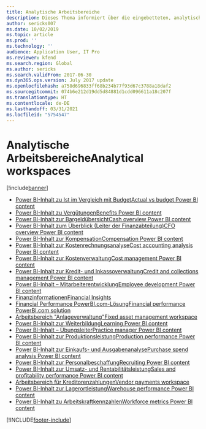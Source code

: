 ```yaml
---
title: Analytische Arbeitsbereiche
description: Dieses Thema informiert über die eingebetteten, analytischen Arbeitsbereiche, die verfügbar sind und weist auf Ressourcen hin, die weitere Informationen enthalten.
author: sericks007
ms.date: 10/02/2019
ms.topic: article
ms.prod: ''
ms.technology: ''
audience: Application User, IT Pro
ms.reviewer: kfend
ms.search.region: Global
ms.author: sericks
ms.search.validFrom: 2017-06-30
ms.dyn365.ops.version: July 2017 update
ms.openlocfilehash: a758d696833ff68b234b77f93d67c3788a18daf2
ms.sourcegitcommit: 074b6e212d19dd5d84881d1cdd096611a18c207f
ms.translationtype: HT
ms.contentlocale: de-DE
ms.lasthandoff: 03/31/2021
ms.locfileid: "5754547"
---
```

# <a name="analytical-workspaces"></a><span data-ttu-id="86bdd-103">Analytische Arbeitsbereiche</span><span class="sxs-lookup"><span data-stu-id="86bdd-103">Analytical workspaces</span></span>
[!include[banner](../includes/banner.md)]

- [<span data-ttu-id="86bdd-104">Power BI-Inhalt zu Ist im Vergleich mit Budget</span><span class="sxs-lookup"><span data-stu-id="86bdd-104">Actual vs budget Power BI content</span></span>](ledger-budgets-power-bi.md)
- [<span data-ttu-id="86bdd-105">Power BI-Inhalt zu Vergütungen</span><span class="sxs-lookup"><span data-stu-id="86bdd-105">Benefits Power BI content</span></span>](benefits-power-bi.md)
- [<span data-ttu-id="86bdd-106">Power BI-Inhalt zur Bargeldübersicht</span><span class="sxs-lookup"><span data-stu-id="86bdd-106">Cash overview Power BI content</span></span>](../../../finance/cash-bank-management/Cash-Overview-Power-BI-content.md)
- [<span data-ttu-id="86bdd-107">Power BI-Inhalt zum Überblick (Leiter der Finanzabteilung)</span><span class="sxs-lookup"><span data-stu-id="86bdd-107">CFO overview Power BI content</span></span>](CFO-power-bi.md)
- [<span data-ttu-id="86bdd-108">Power BI-Inhalt zur Kompensation</span><span class="sxs-lookup"><span data-stu-id="86bdd-108">Compensation Power BI content</span></span>](compensation-power-bi.md)
- [<span data-ttu-id="86bdd-109">Power BI-Inhalt zur Kostenrechnungsanalyse</span><span class="sxs-lookup"><span data-stu-id="86bdd-109">Cost accounting analysis Power BI content</span></span>](cost-accounting-analysis-content-pack.md) 
- [<span data-ttu-id="86bdd-110">Power BI-Inhalt zur Kostenverwaltung</span><span class="sxs-lookup"><span data-stu-id="86bdd-110">Cost management Power BI content</span></span>](cost-management-content-pack.md)
- [<span data-ttu-id="86bdd-111">Power BI-Inhalt zur Kredit- und Inkassoverwaltung</span><span class="sxs-lookup"><span data-stu-id="86bdd-111">Credit and collections management Power BI content</span></span>](../../../finance/accounts-receivable/credit-collections-power-bi.md)
- [<span data-ttu-id="86bdd-112">Power BI-Inhalt – Mitarbeiterentwicklung</span><span class="sxs-lookup"><span data-stu-id="86bdd-112">Employee development Power BI content</span></span>](employee-development-PBI.md) 
- [<span data-ttu-id="86bdd-113">Finanzinformationen</span><span class="sxs-lookup"><span data-stu-id="86bdd-113">Financial Insights</span></span>](financial-insights.md)
- [<span data-ttu-id="86bdd-114">Financial Performance PowerBI.com-Lösung</span><span class="sxs-lookup"><span data-stu-id="86bdd-114">Financial performance PowerBI.com solution</span></span>](financial-performance-power-bi-content-pack.md)
- [<span data-ttu-id="86bdd-115">Arbeitsbereich "Anlageverwaltung"</span><span class="sxs-lookup"><span data-stu-id="86bdd-115">Fixed asset management workspace</span></span>](../../../finance/fixed-assets/Fixed-asset-management-workspace.md)
- [<span data-ttu-id="86bdd-116">Power BI-Inhalt zur Weiterbildung</span><span class="sxs-lookup"><span data-stu-id="86bdd-116">Learning Power BI content</span></span>](learning-power-bi.md)
- [<span data-ttu-id="86bdd-117">Power BI-Inhalt – Übungsleiter</span><span class="sxs-lookup"><span data-stu-id="86bdd-117">Practice manager Power BI content</span></span>](practice-manager-power-bi.md)
- [<span data-ttu-id="86bdd-118">Power BI-Inhalt zur Produktionsleistung</span><span class="sxs-lookup"><span data-stu-id="86bdd-118">Production performance Power BI content</span></span>](production-performance-power-bi.md)
- [<span data-ttu-id="86bdd-119">Power BI-Inhalt zur Einkaufs- und Ausgabenanalyse</span><span class="sxs-lookup"><span data-stu-id="86bdd-119">Purchase spend analysis Power BI content</span></span>](purchase-content-pack-for-power-bi.md) 
- [<span data-ttu-id="86bdd-120">Power BI-Inhalt zur Personalbeschaffung</span><span class="sxs-lookup"><span data-stu-id="86bdd-120">Recruiting Power BI content</span></span>](recruiting-analysis-power-bi-content-pack.md) 
- [<span data-ttu-id="86bdd-121">Power BI-Inhalt zur Umsatz- und Rentabilitätsleistung</span><span class="sxs-lookup"><span data-stu-id="86bdd-121">Sales and profitability performance Power BI content</span></span>](sales-profitability-performance-content-pack.md)
- [<span data-ttu-id="86bdd-122">Arbeitsbereich für Kreditorenzahlungen</span><span class="sxs-lookup"><span data-stu-id="86bdd-122">Vendor payments workspace</span></span>](../../../finance/accounts-payable/Vendor-payments-workspace.md)
- [<span data-ttu-id="86bdd-123">Power BI-Inhalt zur Lagerortleistung</span><span class="sxs-lookup"><span data-stu-id="86bdd-123">Warehouse performance Power BI content</span></span>](warehouse-power-bi-content.md)
- [<span data-ttu-id="86bdd-124">Power BI-Inhalt zu Arbeitskraftkennzahlen</span><span class="sxs-lookup"><span data-stu-id="86bdd-124">Workforce metrics Power BI content</span></span>](workforce-analysis-power-bi-content-pack.md)


[!INCLUDE[footer-include](../../../includes/footer-banner.md)]
